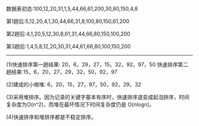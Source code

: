 数据表初态:100,12,20,31,1,5,44,66,61,200,30,80,150,4,8

第1趟后:5,12,20,4,1,30,44,66,31,8,100,80,150,61,200

第2趟后:4,1,20,5,12,30,8,61,31,44,66,80,150,100,200

第3趟后:1,4,5,8,12,20,30,31,44,61,66,80,100,150,200

---

(1)快速排序第一趟结果: 20，6，29，27，15，32，92，97，50
快速排序第二趟结果:15，6，20，27，29，32，50，92，97

(2)建成的小根堆: 6，20，15，27，97，50，92，29，32

(3)采用堆排序。因为记录的关键字基本有序时，快速排序退变成起泡排序，时间复杂度为O(n^2)，而堆在最坏情况下时间复杂度仍是 O(nlogn)。

(4)快速排序和堆排序都是不稳定排序。
